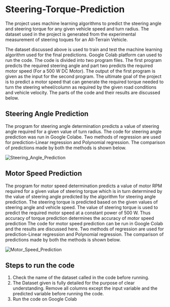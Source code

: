 # Steering-Torque-Prediction
The project uses machine learning algorithms to predict the steering angle and steering torque for any given vehicle speed and turn radius. The dataset used in the project is generated from the experimental measurement of steering toques for an All-Terrain Vehicle.

The dataset discussed above is used to train and test the machine learning algorithm used for the final predictions. Google Colab platform can used to run the code. The code is divided into two program files. The first program predicts the required steering angle and part two predicts the required motor speed (For a 500 W DC Motor). The output of the first program is given as the input for the second program. The ultimate goal of the project is to predict a motor speed that can generate the required torque needed to turn the steering wheel/column as required by the given road conditions and vehicle velocity. The parts of the code and their results are discussed below.

<h2>Steering Angle Prediction</h2>

The program for steering angle determination predicts a value of steering angle required for a given value of turn radius. The code for steering angle prediction was run in Google Colabe. Two methods of regression are used for prediction-Linear regression and Polynomial regression. The comparison of predictions made by both the methods is shown below.

![Steering_Angle_Prediction](https://user-images.githubusercontent.com/47554552/147251691-67318e86-7c8b-4310-9fc8-8722c0a3eddc.jpeg)

<h2>Motor Speed Prediction</h2>

The program for motor speed determination predicts a value of motor RPM required for a given value of steering torque which is in turn determined by the value of steering angle predicted by the algorithm for steering angle prediction. The steering torque is predicted based on the given values of steering angle and vehicle speed. The value of steering torque is used to predict the required motor speed at a constant power of 500 W. Thus accuracy of torque prediction determines the accuracy of motor speed prediction The code for motor speed prediction can be run in Google Colab and the results are discussed here. Two methods of regression are used for prediction-Linear regression and Polynomial regression. The comparison of predictions made by both the methods is shown below.

![Motor_Speed_Prediction](https://user-images.githubusercontent.com/47554552/147252593-b4742f9f-8be9-44e0-b38f-b4b64deea333.jpeg)

<h2>Steps to run the code</h2>

1. Check the name of the dataset called in the code before running.
2. The Dataset given is fully detailed for the purpose of clear understanding. Remove all columns except the input variable and the predicted variable before running the code.
3. Run the code on Google Colab
